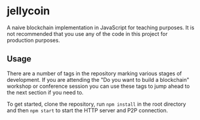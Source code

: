 # jellycoin

A naive blockchain implementation in JavaScript for teaching purposes. It is not
recommended that you use any of the code in this project for production
purposes.

## Usage

There are a number of tags in the repository marking various stages of
development. If you are attending the "Do you want to build a blockchain"
workshop or conference session you can use these tags to jump ahead to the next
section if you need to.

To get started, clone the repository, run `npm install` in the root directory
and then `npm start` to start the HTTP server and P2P connection.
